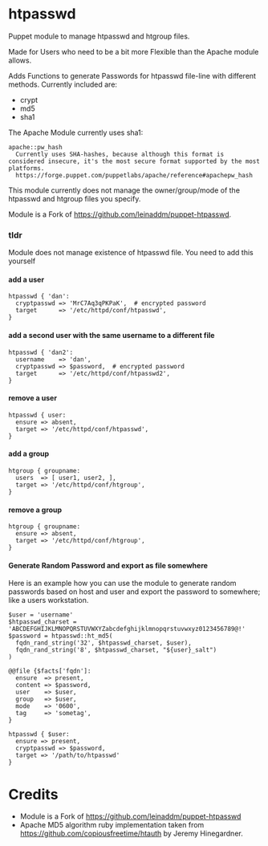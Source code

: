 # htpasswd
Puppet module to manage htpasswd and htgroup files.

Made for Users who need to be a bit more Flexible than the Apache module allows.

Adds Functions to generate Passwords for htpasswd file-line with different methods.
Currently included are:

- crypt
- md5
- sha1

The Apache Module currently uses sha1:

    apache::pw_hash
      Currently uses SHA-hashes, because although this format is considered insecure, it's the most secure format supported by the most platforms.
      https://forge.puppet.com/puppetlabs/apache/reference#apachepw_hash


This module currently does not manage the owner/group/mode of the htpasswd and
htgroup files you specify.

Module is a Fork of https://github.com/leinaddm/puppet-htpasswd.

### tldr
Module does not manage existence of htpasswd file. You need to add this yourself

#### add a user
    htpasswd { 'dan':
      cryptpasswd => 'MrC7Aq3qPKPaK',  # encrypted password
      target      => '/etc/httpd/conf/htpasswd',
    }

#### add a second user with the same username to a different file
    htpasswd { 'dan2':
      username    => 'dan',
      cryptpasswd => $password,  # encrypted password
      target      => '/etc/httpd/conf/htpasswd2',
    }

#### remove a user

    htpasswd { user:
      ensure => absent,
      target => '/etc/httpd/conf/htpasswd',
    }

#### add a group

    htgroup { groupname:
      users  => [ user1, user2, ],
      target => '/etc/httpd/conf/htgroup',
    }

#### remove a group

    htgroup { groupname:
      ensure => absent,
      target => '/etc/httpd/conf/htgroup',
    }

#### Generate Random Password and export as file somewhere
Here is an example how you can use the module to generate random passwords based on host and user and export the password to somewhere; like a users workstation.

    $user = 'username'
    $htpasswd_charset = 'ABCDEFGHIJKLMNOPQRSTUVWXYZabcdefghijklmnopqrstuvwxyz0123456789@!'
    $password = htpasswd::ht_md5(
      fqdn_rand_string('32', $htpasswd_charset, $user),
      fqdn_rand_string('8', $htpasswd_charset, "${user}_salt")
    )

    @@file {$facts['fqdn']:
      ensure  => present,
      content => $password,
      user    => $user,
      group   => $user,
      mode    => '0600',
      tag     => 'sometag',
    }

    htpasswd { $user:
      ensure => present,
      cryptpasswd => $password,
      target => '/path/to/htpasswd'
    }

# Credits
- Module is a Fork of https://github.com/leinaddm/puppet-htpasswd 
- Apache MD5 algorithm ruby implementation taken from https://github.com/copiousfreetime/htauth by Jeremy Hinegardner.
